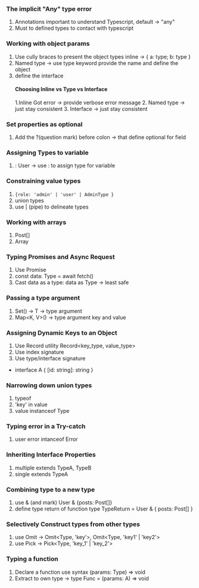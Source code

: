### The implicit "Any" type error
1. Annotations important to understand Typescript, default -> "any"
2. Must to defined types to contact with typescript

### Working with object params
1. Use cully braces to present the object types inline -> { a: type; b: type }
2. Named type -> use type keyword provide the name and define the object
3. define the interface
    #### Choosing Inline vs Type vs Interface
    1.Inline Got error -> provide verbose error message
    2. Named type -> just stay consistent
    3. Interface -> just stay consistent

### Set properties as optional
1. Add the ?(question mark) before colon -> that define optional for field

### Assigning Types to variable
1. : User -> use : to assign type for variable

### Constraining value types
1. `{role: 'admin' | 'user' | AdminType }`
2. union types
3. use | (pipe) to delineate types

### Working with arrays
1. Post[]
2. Array<Post>

### Typing Promises and Async Request
1. Use Promise<Type>
2. const data: Type = await fetch()
3. Cast data as a type: data as Type -> least safe

### Passing a type argument
1. Set<T>() -> T -> type argument
2. Map<K, V>() -> type argument key and value

### Assigning Dynamic Keys to an Object
1. Use Record utility Record<key_type, value_type>
2. Use index signature
3. Use type/interface signature
- interface A {
    [id: string]: string
}

### Narrowing down union types
1. typeof
2. 'key' in value
3. value instanceof Type

### Typing error in a Try-catch
1. user error intanceof Error

### Inheriting Interface Properties
1. multiple extends TypeA, TypeB 
2. single extends TypeA

### Combining type to a new type
1. use & (and mark) User & {posts: Post[]}
2. define type return of function
    type TypeReturn = User & { posts: Post[] }

### Selectively Construct types from other types
1. use Omit -> Omit<Type, 'key'>, Omit<Type, 'key1' | 'key2'>
2. use Pick -> Pick<Type, 'key_1' | 'key_2'>

### Typing a function
1. Declare a function use syntax
    (params: Type) => void
2. Extract to own type -> type Func = (params: A) => void